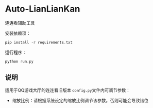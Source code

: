 # Auto-LianLianKan
连连看辅助工具

安装依赖项：
```python
pip install -r requirements.txt
```

运行程序：
```
python run.py
```

## 说明
适用于QQ游戏大厅的连连看旧版本
`config.py`文件内可调节参数：
- 缩放比例：请根据系统设定的缩放比例调节该参数，否则可能会导致错位
